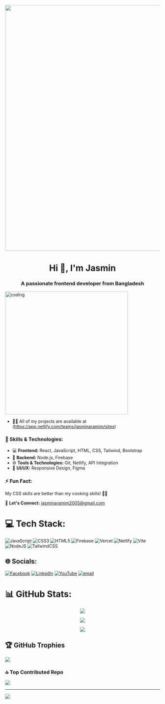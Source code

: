 <img align="center" height="800" src="https://i.ibb.co.com/SXcSPKR1/Untitled-design.jpg"  />

###


<h1 align="center">Hi 👋, I'm Jasmin</h1>
<h3 align="center">A passionate frontend developer from Bangladesh</h3>
<img align="center" alt="coding" width="400" src="https://mir-s3-cdn-cf.behance.net/project_modules/disp/601014116770475.6068beff4640a.gif">

- 👨‍💻 All of my projects are available at (https://app.netlify.com/teams/jasminaramim/sites)
### 🔹 Skills & Technologies:  
- 💻 **Frontend:** React, JavaScript, HTML, CSS, Tailwind, Bootstrap  
- 🚀 **Backend:** Node.js, Firebase  
- ⚙️ **Tools & Technologies:** Git, Netlify, API Integration  
- 🎨 **UI/UX:** Responsive Design, Figma  

### ⚡ Fun Fact:  
My CSS skills are better than my cooking skills! 🍳🎨  

📩 **Let's Connect:** jasminaramim2005@gmail.com



# 💻 Tech Stack:
![JavaScript](https://img.shields.io/badge/javascript-%23323330.svg?style=for-the-badge&logo=javascript&logoColor=%23F7DF1E) ![CSS3](https://img.shields.io/badge/css3-%231572B6.svg?style=for-the-badge&logo=css3&logoColor=white) ![HTML5](https://img.shields.io/badge/html5-%23E34F26.svg?style=for-the-badge&logo=html5&logoColor=white) ![Firebase](https://img.shields.io/badge/firebase-%23039BE5.svg?style=for-the-badge&logo=firebase) ![Vercel](https://img.shields.io/badge/vercel-%23000000.svg?style=for-the-badge&logo=vercel&logoColor=white) ![Netlify](https://img.shields.io/badge/netlify-%23000000.svg?style=for-the-badge&logo=netlify&logoColor=#00C7B7) ![Vite](https://img.shields.io/badge/vite-%23646CFF.svg?style=for-the-badge&logo=vite&logoColor=white) ![NodeJS](https://img.shields.io/badge/node.js-6DA55F?style=for-the-badge&logo=node.js&logoColor=white) ![TailwindCSS](https://img.shields.io/badge/tailwindcss-%2338B2AC.svg?style=for-the-badge&logo=tailwind-css&logoColor=white)


## 🌐 Socials:
[![Facebook](https://img.shields.io/badge/Facebook-%231877F2.svg?logo=Facebook&logoColor=white)](https://facebook.com/jasmin.ara.mim.2024) [![LinkedIn](https://img.shields.io/badge/LinkedIn-%230077B5.svg?logo=linkedin&logoColor=white)](https://linkedin.com/in/in/jasmin-ara-mim-52567b335/) [![YouTube](https://img.shields.io/badge/YouTube-%23FF0000.svg?logo=YouTube&logoColor=white)](https://youtube.com/@@Jasmin14724) [![email](https://img.shields.io/badge/Email-D14836?logo=gmail&logoColor=white)](mailto:jasminaramim2005@gmail.com) 
# 📊 GitHub Stats:

<div align="center">

![](https://github-readme-stats.vercel.app/api?username=jasminaramim&theme=neon&hide_border=false&include_all_commits=false&count_private=false)

![](https://github-readme-streak-stats.herokuapp.com/?user=jasminaramim&theme=neon&hide_border=false)

![](https://github-readme-stats.vercel.app/api/top-langs/?username=jasminaramim&theme=neon&hide_border=false&include_all_commits=false&count_private=false&layout=compact)

</div>


## 🏆 GitHub Trophies
![](https://github-profile-trophy.vercel.app/?username=jasminaramim&theme=shadow_green&no-frame=false&no-bg=true&margin-w=4)

### 🔝 Top Contributed Repo
![](https://github-contributor-stats.vercel.app/api?username=jasminaramim&limit=5&theme=neon&combine_all_yearly_contributions=true)

---
[![](https://visitcount.itsvg.in/api?id=jasminaramim&icon=0&color=0)](https://visitcount.itsvg.in)

<!-- Proudly created with GPRM ( https://gprm.itsvg.in ) -->
